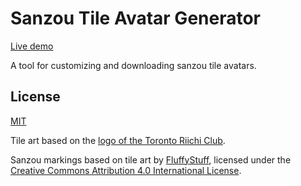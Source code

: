 # Sanzou Tile Avatar Generator

[Live demo](https://torontoriichi.club/sanzou-generator)

A tool for customizing and downloading sanzou tile avatars.

## License

[MIT](./LICENSE)

Tile art based on the [logo of the Toronto Riichi Club](https://github.com/toronto-riichi-club/toronto-riichi-club.github.io/blob/master/assets/logos/logo.svg).

Sanzou markings based on tile art by [FluffyStuff](https://github.com/FluffyStuff/riichi-mahjong-tiles), licensed under the [Creative Commons Attribution 4.0 International License](http://creativecommons.org/licenses/by/4.0/).
